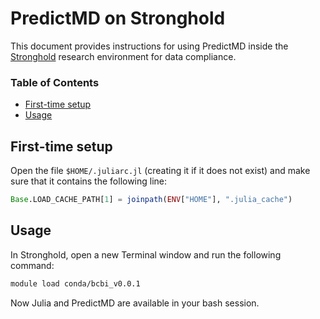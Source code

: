 <!-- Beginning of file -->

# PredictMD on Stronghold

This document provides instructions for using PredictMD inside the [Stronghold](https://it.brown.edu/services/type/stronghold-data-compliance-research-environment) research environment for data compliance.

### Table of Contents
- [First-time setup](#first-time-setup)
- [Usage](#usage)

## First-time setup

Open the file `$HOME/.juliarc.jl` (creating it if it does not exist) and make sure that it contains the following line:
```julia
Base.LOAD_CACHE_PATH[1] = joinpath(ENV["HOME"], ".julia_cache")
```

## Usage

In Stronghold, open a new Terminal window and run the following command:
```bash
module load conda/bcbi_v0.0.1
```

Now Julia and PredictMD are available in your bash session.

<!-- End of file -->
